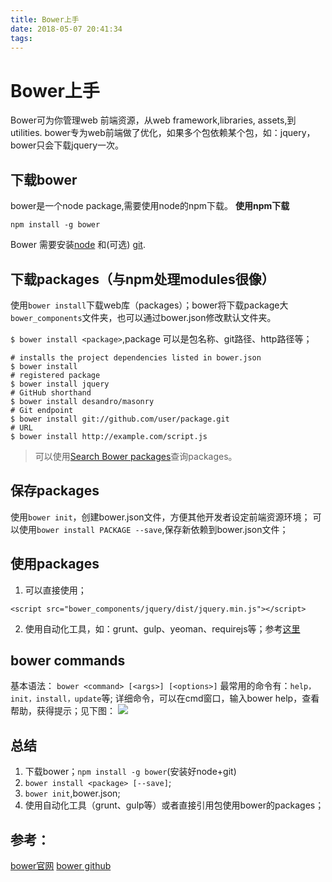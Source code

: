 ```yaml
---
title: Bower上手
date: 2018-05-07 20:41:34
tags:
---
```


# Bower上手
Bower可为你管理web 前端资源，从web framework,libraries, assets,到 utilities.
bower专为web前端做了优化，如果多个包依赖某个包，如：jquery，bower只会下载jquery一次。

## 下载bower
bower是一个node package,需要使用node的npm下载。
**使用npm下载**
````
npm install -g bower
````
Bower 需要安装[node](http://nodejs.org/) 和(可选) [git](http://git-scm.org/).

## 下载packages（与npm处理modules很像）
使用`bower install`下载web库（packages）；bower将下载package大`bower_components`文件夹，也可以通过bower.json修改默认文件夹。

`$ bower install <package>`,package 可以是包名称、git路径、http路径等；

```
# installs the project dependencies listed in bower.json
$ bower install
# registered package
$ bower install jquery
# GitHub shorthand
$ bower install desandro/masonry
# Git endpoint
$ bower install git://github.com/user/package.git
# URL
$ bower install http://example.com/script.js
```

>可以使用[Search Bower packages](http://bower.io/search)查询packages。

## 保存packages
使用`bower init`，创建bower.json文件，方便其他开发者设定前端资源环境；
可以使用`bower install PACKAGE --save`,保存新依赖到bower.json文件；

## 使用packages
1. 可以直接使用；
```
<script src="bower_components/jquery/dist/jquery.min.js"></script>
```
2. 使用自动化工具，如：grunt、gulp、yeoman、requirejs等；参考[这里](http://bower.io/docs/tools/)

## bower commands
基本语法：
`bower <command> [<args>] [<options>]`
最常用的命令有：`help，init，install，update`等;
详细命令，可以在cmd窗口，输入bower help，查看帮助，获得提示；见下图：
![](index_files/f3b30063-6d5b-457c-b089-6624cae0d7ea.png)


## 总结
1. 下载bower；`npm install -g bower`(安装好node+git)
2. `bower install <package> [--save]`;
3. `bower init`,bower.json;
4. 使用自动化工具（grunt、gulp等）或者直接引用包使用bower的packages；


## 参考：
[bower官网](http://bower.io/)
[bower github](https://github.com/bower/bower)


